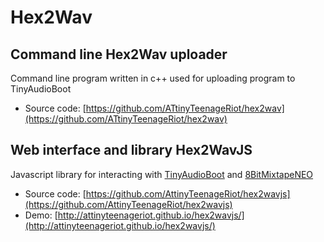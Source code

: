 # Hex2Wav

## Command line Hex2Wav uploader

Command line program written in c++ used for uploading program to TinyAudioBoot

* Source code: [https://github.com/ATtinyTeenageRiot/hex2wav](https://github.com/ATtinyTeenageRiot/hex2wav)

## Web interface and library Hex2WavJS

Javascript library for interacting with [TinyAudioBoot](https://github.com/ATtinyTeenageRiot/TinyAudioBoot/) and [8BitMixtapeNEO](https://github.com/8BitMixtape/8Bit-Mixtape-NEO)

* Source code: [https://github.com/AttinyTeenageRiot/hex2wavjs](https://github.com/AttinyTeenageRiot/hex2wavjs)
* Demo: [http://attinyteenageriot.github.io/hex2wavjs/](http://attinyteenageriot.github.io/hex2wavjs/)

